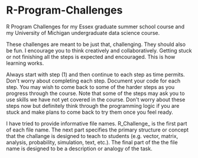 # R-Program-Challenges
R Program Challenges for my Essex graduate summer school course and my University of Michigan undergraduate data science course. 

These challenges are meant to be just that, challenging. They should also be fun. I encourage you to think creatively and collaboratively. Getting stuck or not finishing all the steps is expected and encouraged. This is how learning works.

Always start with step (1) and then continue to each step as time permits. Don't worry about completing each step. Document your code for each step. You may wish to come back to some of the harder steps as you progress through the course. Note that some of the steps may ask you to use skills we have not yet covered in the course. Don't worry about these steps now but definitely think through the programming logic if you are stuck and make plans to come back to try them once you feel ready.

I have tried to provide informative file names. R_Challenge_ is the first part of each file name. The next part specifies the primary structure or concept that the challange is designed to teach to students (e.g. vector, matrix, analysis, probability, simulation, text, etc.). The final part of the the file name is designed to be a description or analogy of the task.
